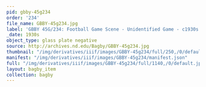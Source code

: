```yaml
---
pid: gbby-45g234
order: '234'
file_name: GBBY-45g234.jpg
label: 'GBBY 45G/234: Football Game Scene - Unidentified Game - c1930s'
_date: 1930s
object_type: glass plate negative
source: http://archives.nd.edu/Bagby/GBBY-45g234.jpg
thumbnail: "/img/derivatives/iiif/images/GBBY-45g234/full/250,/0/default.jpg"
manifest: "/img/derivatives/iiif/images/GBBY-45g234/manifest.json"
full: "/img/derivatives/iiif/images/GBBY-45g234/full/1140,/0/default.jpg"
layout: bagby_item
collection: bagby
---
```

